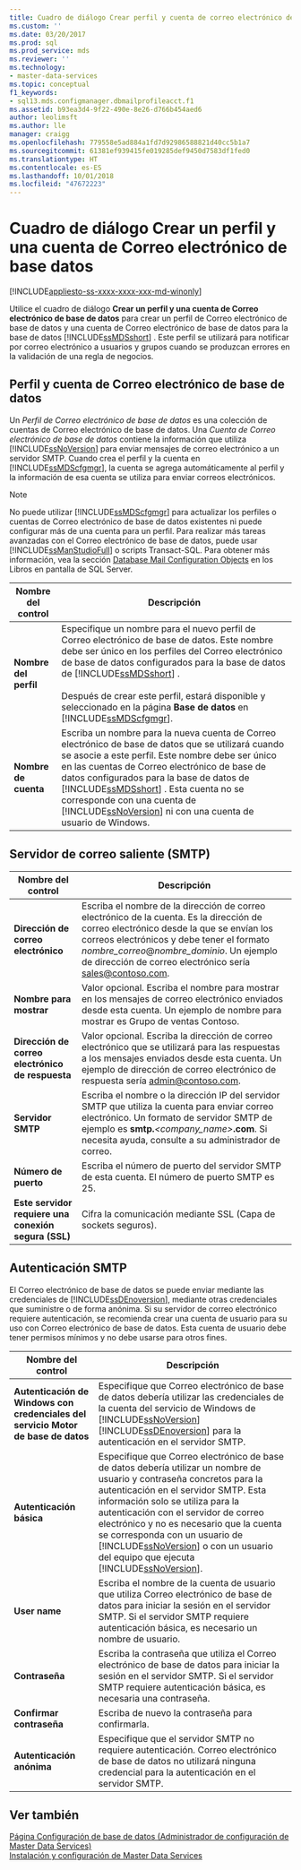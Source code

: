 ```yaml
---
title: Cuadro de diálogo Crear perfil y cuenta de correo electrónico de base de datos | Microsoft Docs
ms.custom: ''
ms.date: 03/20/2017
ms.prod: sql
ms.prod_service: mds
ms.reviewer: ''
ms.technology:
- master-data-services
ms.topic: conceptual
f1_keywords:
- sql13.mds.configmanager.dbmailprofileacct.f1
ms.assetid: b93ea3d4-9f22-490e-8e26-d766b454aed6
author: leolimsft
ms.author: lle
manager: craigg
ms.openlocfilehash: 779558e5ad884a1fd7d92986588821d40cc5b1a7
ms.sourcegitcommit: 61381ef939415fe019285def9450d7583df1fed0
ms.translationtype: HT
ms.contentlocale: es-ES
ms.lasthandoff: 10/01/2018
ms.locfileid: "47672223"
---
```

# <a name="create-database-mail-profile-and-account-dialog-box"></a>Cuadro de diálogo Crear un perfil y una cuenta de Correo electrónico de base datos

[!INCLUDE[appliesto-ss-xxxx-xxxx-xxx-md-winonly](../includes/appliesto-ss-xxxx-xxxx-xxx-md-winonly.md)]

  Utilice el cuadro de diálogo **Crear un perfil y una cuenta de Correo electrónico de base de datos** para crear un perfil de Correo electrónico de base de datos y una cuenta de Correo electrónico de base de datos para la base de datos [!INCLUDE[ssMDSshort](../includes/ssmdsshort-md.md)] . Este perfil se utilizará para notificar por correo electrónico a usuarios y grupos cuando se produzcan errores en la validación de una regla de negocios.  
  
## <a name="database-mail-profile-and-account"></a>Perfil y cuenta de Correo electrónico de base de datos  
 Un *Perfil de Correo electrónico de base de datos* es una colección de cuentas de Correo electrónico de base de datos. Una *Cuenta de Correo electrónico de base de datos* contiene la información que utiliza [!INCLUDE[ssNoVersion](../includes/ssnoversion-md.md)] para enviar mensajes de correo electrónico a un servidor SMTP. Cuando crea el perfil y la cuenta en [!INCLUDE[ssMDScfgmgr](../includes/ssmdscfgmgr-md.md)], la cuenta se agrega automáticamente al perfil y la información de esa cuenta se utiliza para enviar correos electrónicos.  
  
> [!NOTE]  
>  No puede utilizar [!INCLUDE[ssMDScfgmgr](../includes/ssmdscfgmgr-md.md)] para actualizar los perfiles o cuentas de Correo electrónico de base de datos existentes ni puede configurar más de una cuenta para un perfil. Para realizar más tareas avanzadas con el Correo electrónico de base de datos, puede usar [!INCLUDE[ssManStudioFull](../includes/ssmanstudiofull-md.md)] o scripts Transact-SQL. Para obtener más información, vea la sección [Database Mail Configuration Objects](../relational-databases/database-mail/database-mail-configuration-objects.md) en los Libros en pantalla de SQL Server.  
  
|Nombre del control|Descripción|  
|------------------|-----------------|  
|**Nombre del perfil**|Especifique un nombre para el nuevo perfil de Correo electrónico de base de datos. Este nombre debe ser único en los perfiles del Correo electrónico de base de datos configurados para la base de datos de [!INCLUDE[ssMDSshort](../includes/ssmdsshort-md.md)] .<br /><br /> Después de crear este perfil, estará disponible y seleccionado en la página **Base de datos** en [!INCLUDE[ssMDScfgmgr](../includes/ssmdscfgmgr-md.md)].|  
|**Nombre de cuenta**|Escriba un nombre para la nueva cuenta de Correo electrónico de base de datos que se utilizará cuando se asocie a este perfil. Este nombre debe ser único en las cuentas de Correo electrónico de base de datos configurados para la base de datos de [!INCLUDE[ssMDSshort](../includes/ssmdsshort-md.md)] . Esta cuenta no se corresponde con una cuenta de [!INCLUDE[ssNoVersion](../includes/ssnoversion-md.md)] ni con una cuenta de usuario de Windows.|  
  
## <a name="outgoing-smtp-mail-server"></a>Servidor de correo saliente (SMTP)  
  
|Nombre del control|Descripción|  
|------------------|-----------------|  
|**Dirección de correo electrónico**|Escriba el nombre de la dirección de correo electrónico de la cuenta. Es la dirección de correo electrónico desde la que se envían los correos electrónicos y debe tener el formato *nombre_correo*@*nombre_dominio*. Un ejemplo de dirección de correo electrónico sería sales@contoso.com.|  
|**Nombre para mostrar**|Valor opcional. Escriba el nombre para mostrar en los mensajes de correo electrónico enviados desde esta cuenta. Un ejemplo de nombre para mostrar es Grupo de ventas Contoso.|  
|**Dirección de correo electrónico de respuesta**|Valor opcional. Escriba la dirección de correo electrónico que se utilizará para las respuestas a los mensajes enviados desde esta cuenta. Un ejemplo de dirección de correo electrónico de respuesta sería admin@contoso.com.|  
|**Servidor SMTP**|Escriba el nombre o la dirección IP del servidor SMTP que utiliza la cuenta para enviar correo electrónico. Un formato de servidor SMTP de ejemplo es **smtp.***<company_name>***.com**. Si necesita ayuda, consulte a su administrador de correo.|  
|**Número de puerto**|Escriba el número de puerto del servidor SMTP de esta cuenta. El número de puerto SMTP es 25.|  
|**Este servidor requiere una conexión segura (SSL)**|Cifra la comunicación mediante SSL (Capa de sockets seguros).|  
  
## <a name="smtp-authentication"></a>Autenticación SMTP  
 El Correo electrónico de base de datos se puede enviar mediante las credenciales de [!INCLUDE[ssDEnoversion](../includes/ssdenoversion-md.md)], mediante otras credenciales que suministre o de forma anónima. Si su servidor de correo electrónico requiere autenticación, se recomienda crear una cuenta de usuario para su uso con Correo electrónico de base de datos. Esta cuenta de usuario debe tener permisos mínimos y no debe usarse para otros fines.  
  
|Nombre del control|Descripción|  
|------------------|-----------------|  
|**Autenticación de Windows con credenciales del servicio Motor de base de datos**|Especifique que Correo electrónico de base de datos debería utilizar las credenciales de la cuenta del servicio de Windows de [!INCLUDE[ssNoVersion](../includes/ssnoversion-md.md)] [!INCLUDE[ssDEnoversion](../includes/ssdenoversion-md.md)] para la autenticación en el servidor SMTP.|  
|**Autenticación básica**|Especifique que Correo electrónico de base de datos debería utilizar un nombre de usuario y contraseña concretos para la autenticación en el servidor SMTP. Esta información solo se utiliza para la autenticación con el servidor de correo electrónico y no es necesario que la cuenta se corresponda con un usuario de [!INCLUDE[ssNoVersion](../includes/ssnoversion-md.md)] o con un usuario del equipo que ejecuta [!INCLUDE[ssNoVersion](../includes/ssnoversion-md.md)].|  
|**User name**|Escriba el nombre de la cuenta de usuario que utiliza Correo electrónico de base de datos para iniciar la sesión en el servidor SMTP. Si el servidor SMTP requiere autenticación básica, es necesario un nombre de usuario.|  
|**Contraseña**|Escriba la contraseña que utiliza el Correo electrónico de base de datos para iniciar la sesión en el servidor SMTP. Si el servidor SMTP requiere autenticación básica, es necesaria una contraseña.|  
|**Confirmar contraseña**|Escriba de nuevo la contraseña para confirmarla.|  
|**Autenticación anónima**|Especifique que el servidor SMTP no requiere autenticación. Correo electrónico de base de datos no utilizará ninguna credencial para la autenticación en el servidor SMTP.|  
  
## <a name="see-also"></a>Ver también  
 [Página Configuración de base de datos &#40;Administrador de configuración de Master Data Services&#41;](../master-data-services/database-configuration-page-master-data-services-configuration-manager.md)   
[Instalación y configuración de Master Data Services](../master-data-services/master-data-services-installation-and-configuration.md)
  
  
